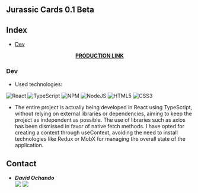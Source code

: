 ## Jurassic Cards 0.1 Beta

## Index

- [Dev](#dev)

<div align="center">
    <a href="https://master.d2mtp39h1hfe2e.amplifyapp.com/"><strong>PRODUCTION LINK</strong></a> 
</div>

### Dev

- Used technologies:

![React](https://img.shields.io/badge/react-%2320232a.svg?style=for-the-badge&logo=react&logoColor=%2361DAFB)
![TypeScript](https://shields.io/badge/TypeScript-3178C6?logo=TypeScript&logoColor=FFF&style=flat-square)
![NPM](https://img.shields.io/badge/NPM-%23CB3837.svg?style=for-the-badge&logo=npm&logoColor=white)
![NodeJS](https://img.shields.io/badge/node.js-6DA55F?style=for-the-badge&logo=node.js&logoColor=white)
![HTML5](https://img.shields.io/badge/html5-%23E34F26.svg?style=for-the-badge&logo=html5&logoColor=white)
![CSS3](https://img.shields.io/badge/css3-%231572B6.svg?style=for-the-badge&logo=css3&logoColor=white)
 
- The entire project is actually being developed in React using TypeScript, without relying on external libraries or dependencies, aiming to keep the project as independent as possible. The use of libraries such as axios has been dismissed in favor of native fetch methods. I have opted for creating a context through useContext, avoiding the need to install technologies like Redux or MobX for managing the overall state of the application.

## Contact

- ***David Ochando***  
<a href = "mailto:davidochando1986@gmail.com"><img src="https://img.shields.io/badge/Gmail-C6362C?style=for-the-badge&logo=gmail&logoColor=white" target="_blank"></a>
<a href="https://github.com/Dave86dev" target="_blank"><img src="https://img.shields.io/badge/github-24292F?style=for-the-badge&logo=github&logoColor=green" target="_blank"></a> 


